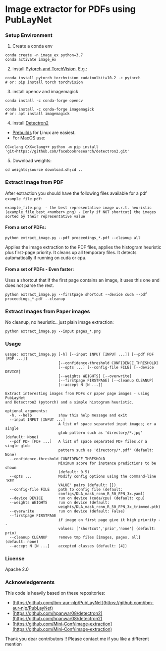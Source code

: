 # Image extractor for PDFs using PubLayNet


### Setup Environment

1)  Create a conda env
```commandline
conda create -n image_ex python=3.7
conda activate image_ex
```
2) install [Pytorch and TorchVision](https://pytorch.org/get-started/locally/#start-locally). 
E.g.:
```
conda install pytorch torchvision cudatoolkit=10.2 -c pytorch
# or: pip install torch torchvision
```

3) install opencv and imagemagick
```
conda install -c conda-forge opencv

conda install -c conda-forge imagemagick
# or: apt install imagemagick
```

4) install [Detectron2](https://github.com/facebookresearch/detectron2/blob/master/INSTALL.md#build-detectron2-from-source)

- [Prebuilds](https://github.com/facebookresearch/detectron2/blob/master/INSTALL.md#install-pre-built-detectron2-linux-only) for Linux are easiest.
- For MacOS use:
```commandline
CC=clang CXX=clang++ python -m pip install 'git+https://github.com/facebookresearch/detectron2.git'
```

5) Download weights: 

`cd weights;source download.sh;cd ..`



### Extract Image from PDF
After extraction you should have the following files available for 
a pdf `example_file.pdf`:

```
example_file.png  - the best representative image w.r.t. heuristic
(example_file_best_<number>.png) - [only if NOT shortcut] the images sorted by their representative value
```

#### From a set of PDFs:
```commandline
python extract_image.py --pdf proceedings_*.pdf --cleanup all
```

Applies the image extraction to the PDF files, 
applies the histogram heuristic plus first-page priority. 
It cleans up all temporary files. It detects automatically 
if running on cuda or cpu.


#### From a set of PDFs - Even faster:
Uses a shortcut that if the first page contains an image,
it uses this one and does not parse the rest.  
```commandline
python extract_image.py --firstpage shortcut --device cuda --pdf proceedings_*.pdf --cleanup
```

### Extract Images from Paper images
No cleanup, no heuristic.. just plain image extraction:
```commandline
python extract_image.py --input pages_*.png 
```
  

### Usage

```commandline
usage: extract_image.py [-h] [--input INPUT [INPUT ...]] [--pdf PDF [PDF ...]]
                        [--confidence-threshold CONFIDENCE_THRESHOLD]
                        [--opts ...] [--config-file FILE] [--device DEVICE]
                        [--weights WEIGHTS] [--overwrite]
                        [--firstpage FIRSTPAGE] [--cleanup CLEANUP]
                        [--accept N [N ...]]

Extract interesting images from PDFs or paper page images - using PubLayNet
and Detectron2 (pytorch) and a simple histogram heuristic.

optional arguments:
  -h, --help            show this help message and exit
  --input INPUT [INPUT ...]
                        A list of space separated input images; or a single
                        glob pattern such as 'directory/*.jpg' (default: None)
  --pdf PDF [PDF ...]   A list of space separated PDF files.or a single glob
                        pattern such as 'directory/*.pdf' (default: None)
  --confidence-threshold CONFIDENCE_THRESHOLD
                        Minimum score for instance predictions to be shown
                        (default: 0.5)
  --opts ...            Modify config options using the command-line 'KEY
                        VALUE' pairs (default: [])
  --config-file FILE    path to config file (default:
                        configs/DLA_mask_rcnn_R_50_FPN_3x.yaml)
  --device DEVICE       run on device (cuda/cpu) (default: cpu)
  --weights WEIGHTS     run on device (default:
                        weights/DLA_mask_rcnn_R_50_FPN_3x_trimmed.pth)
  --overwrite           run on device (default: False)
  --firstpage FIRSTPAGE
                        if image on first page give it high priority --
                        values: ['shortcut','prio','none'] (default: prio)
  --cleanup CLEANUP     remove tmp files [images, pages, all] (default: none)
  --accept N [N ...]    accepted classes (default: [4])
```

### License

Apache 2.0

### Acknowledgements

This code is heavily based on these repositories:
- [https://github.com/ibm-aur-nlp/PubLayNet](https://github.com/ibm-aur-nlp/PubLayNet)
- [https://github.com/hpanwar08/detectron2](https://github.com/hpanwar08/detectron2)
- [https://github.com/Mini-Conf/image-extraction](https://github.com/Mini-Conf/image-extraction)

Thank you dear contributors !! Please contact me if you like a different mention
